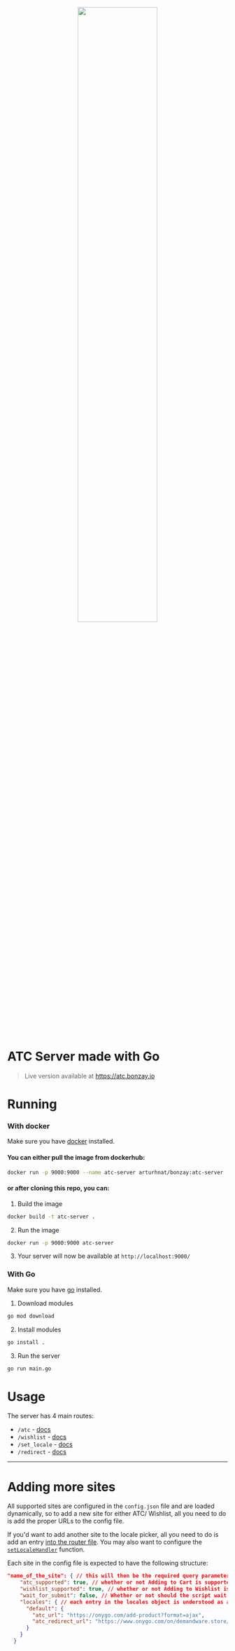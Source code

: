 <p align="center"><img width=60% src="https://i.imgur.com/ZWAtLwR.png"></p>

# ATC Server made with Go
> Live version available at https://atc.bonzay.io

# Running

### With docker

Make sure you have [docker](https://docs.docker.com/get-docker/) installed.

#### You can either pull the image from dockerhub:

```sh
docker run -p 9000:9000 --name atc-server arturhnat/bonzay:atc-server
```

#### or after cloning this repo, you can:

1. Build the image

```sh
docker build -t atc-server .
```

2. Run the image

```sh
docker run -p 9000:9000 atc-server
```

3. Your server will now be available at `http://localhost:9000/`

### With Go

Make sure you have [go](https://golang.org/doc/install) installed.

1. Download modules

```sh
go mod download
```

2. Install modules

```sh
go install .
```

3. Run the server

```sh
go run main.go
```

# Usage

The server has 4 main routes:

- `/atc` - [docs](./docs/atc.md)
- `/wishlist` - [docs](./docs/wishlist.md)
- `/set_locale` - [docs](./docs/set_locale.md)
- `/redirect` - [docs](./docs/redirect.md)

---

# Adding more sites

All supported sites are configured in the `config.json` file and are loaded dynamically, so to add a new site for either ATC/ Wishlist, all you need to do is add the proper URLs to the config file.

If you'd want to add another site to the locale picker, all you need to do is add an entry [into the router file](/internal/router.go#L28). You may also want to configure the [`setLocaleHandler`](./internal/handlers.go#L141) function.

Each site in the config file is expected to have the following structure:

```json
"name_of_the_site": { // this will then be the required query parameter for the /atc and /wishlist routes
    "atc_supported": true, // whether or not Adding to Cart is supported
    "wishlist_supported": true, // whether or not Adding to Wishlist is supported
    "wait_for_submit": false, // Whether or not should the script wait for the form to finish submitting before redirecting
    "locales": { // each entry in the locales object is understood as a new locale. There always has to be at least one, default one named 'default'.
      "default": {
        "atc_url": "https://onygo.com/add-product?format=ajax",
        "atc_redirect_url": "https://www.onygo.com/on/demandware.store/Sites-ong-DE-Site/de_DE/Checkout-Login"
      }
    }
  }
```
